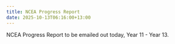 ```yaml
---
title: NCEA Progress Report
date: 2025-10-13T06:16:00+13:00
---
```

NCEA Progress Report to be emailed out today, Year 11 - Year 13.
